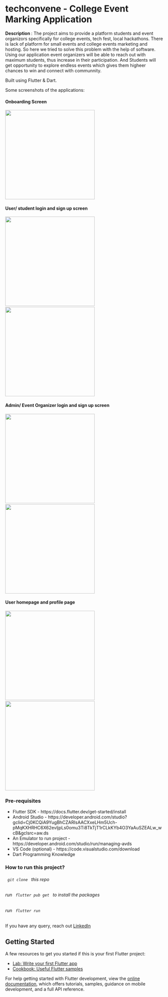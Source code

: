 # techconvene - College Event Marking Application
<p> <b> Description </b> : The project aims to provide a platform students and event organizors specifically for college events, tech fest, local hackathons. There is lack of platform for small events and college events marketing and hosting. So here we tried to solve this problem with the help of software. Using our application event organizers will be able to reach out with maximum students, thus increase in their participation. And Students will get opportunity to explore endless events which gives them higheer chances to win and connect with communnity. 
  
Built using Flutter & Dart. 

Some screenshots of the applications: 

<h4>Onboarding Screen </h4>
<img src="https://user-images.githubusercontent.com/63516467/222925446-1059439d-6788-4bba-ab87-53e9c3616983.jpg" width="285"/>

<h4>User/ student login and sign up  screen</h4>
<div>
<img src="https://user-images.githubusercontent.com/63516467/222925471-74797359-a3a2-4a7e-8bb9-e95b83693603.jpg" width="285"/>
&nbsp;&nbsp;&nbsp;&nbsp;
<img src="https://user-images.githubusercontent.com/63516467/222925477-56200daa-191c-4bee-b391-c09b96bfc55f.jpg" width="285"/> </div>

<h4>Admin/ Event Organizer login and sign up  screen</h4>
<div>
<img src="https://user-images.githubusercontent.com/63516467/222925638-6e933493-6ad6-4995-822a-2e61fcdd8239.jpg" width="285"/>
&nbsp;&nbsp;&nbsp;&nbsp;
<img src="https://user-images.githubusercontent.com/63516467/222925644-1ff4442e-8a09-4300-b6cf-8f5595a0cf9c.jpg" width="285"/> </div>

<h4>User homepage and profile page</h4>
<div>
<img src="https://user-images.githubusercontent.com/63516467/222925669-d5e5085a-39f3-457c-9a6a-289fe0d437dd.jpg" width="285"/>
&nbsp;&nbsp;&nbsp;&nbsp;
<img src="https://user-images.githubusercontent.com/63516467/222925671-08049574-bc09-418d-8869-e958442bf141.jpg" width="285"/> </div>



<h3>Pre-requisites</h3>
<ul>
<li>Flutter SDK - https://docs.flutter.dev/get-started/install</li>
<li>Android Studio - https://developer.android.com/studio?gclid=Cj0KCQiA9YugBhCZARIsAACXxeLHm5Uch-pMqKXHRHC6X62evljpLs0omu3Ti8TkTjT1rCLkKYb4O3YaAuSZEALw_wcB&gclsrc=aw.ds</li>
<li>An Emulator to run project -  https://developer.android.com/studio/run/managing-avds</li>
<li>VS Code (optional) - https://code.visualstudio.com/download</li>
<li>Dart Programming Knowledge</li>
</ul>

<h3>How to run this project? </h3>
<div>
<h6><code> git clone </code> this repo</h6>
<h6> run <code> flutter pub get </code> to install the packages </h6>
<h6> run <code> flutter run </code> </h6>
</div>



If you have any query, reach out <a href="https://linkedin.com/in/dhgavali">LinkedIn</a>

## Getting Started
A few resources to get you started if this is your first Flutter project:

- [Lab: Write your first Flutter app](https://docs.flutter.dev/get-started/codelab)
- [Cookbook: Useful Flutter samples](https://docs.flutter.dev/cookbook)

For help getting started with Flutter development, view the
[online documentation](https://docs.flutter.dev/), which offers tutorials,
samples, guidance on mobile development, and a full API reference.
